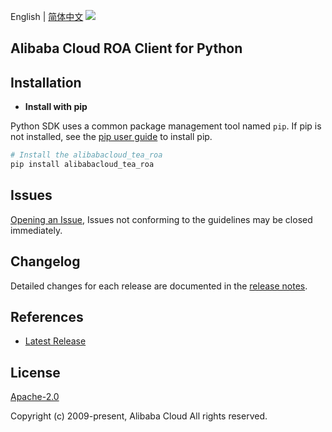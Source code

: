 English | [简体中文](README-CN.md)
![](https://aliyunsdk-pages.alicdn.com/icons/AlibabaCloud.svg)

## Alibaba Cloud ROA Client for Python

## Installation
- **Install with pip**

Python SDK uses a common package management tool named `pip`. If pip is not installed, see the [pip user guide](https://pip.pypa.io/en/stable/installing/ "pip User Guide") to install pip.

```bash
# Install the alibabacloud_tea_roa
pip install alibabacloud_tea_roa
```

## Issues
[Opening an Issue](https://github.com/aliyun/tea-python/issues/new), Issues not conforming to the guidelines may be closed immediately.

## Changelog
Detailed changes for each release are documented in the [release notes](./ChangeLog.md).

## References
* [Latest Release](https://github.com/aliyun/tea-python/tree/master/python)

## License
[Apache-2.0](http://www.apache.org/licenses/LICENSE-2.0)

Copyright (c) 2009-present, Alibaba Cloud All rights reserved.